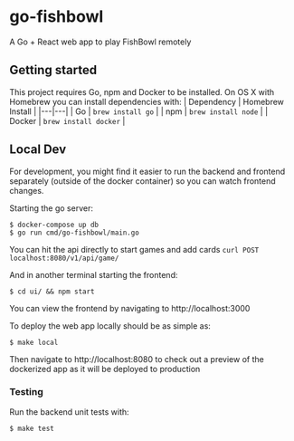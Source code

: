 # go-fishbowl

A Go + React web app to play FishBowl remotely

## Getting started

This project requires Go, npm and Docker to be installed. On OS X with Homebrew you can install dependencies with:
| Dependency | Homebrew Install |
|---|---|
| Go | `brew install go` |
| npm | `brew install node` |
| Docker | `brew install docker` | 


## Local Dev
For development, you might find it easier to run the backend and frontend separately (outside of the docker container) so you can watch frontend changes. 

Starting the go server:
```console
$ docker-compose up db
$ go run cmd/go-fishbowl/main.go
```
You can hit the api directly to start games and add cards `curl POST localhost:8080/v1/api/game/`

And in another terminal starting the frontend:
```console
$ cd ui/ && npm start
```
You can view the frontend by navigating to http://localhost:3000

To deploy the web app locally should be as simple as:
```console
$ make local
```
Then navigate to http://localhost:8080 to check out a preview of the dockerized app as it will be deployed to production

### Testing
Run the backend unit tests with:
```console
$ make test
```